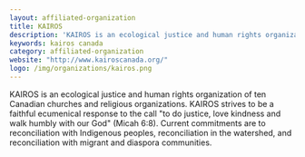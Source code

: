 ```yaml
---
layout: affiliated-organization
title: KAIROS
description: 'KAIROS is an ecological justice and human rights organization of ten Canadian churches and religious organizations. KAIROS strives to be a faithful ecumenical response to the call "to do justice, love kindness and walk‎ humbly with our God". Current commitments are to reconciliation with Indigenous peoples, reconciliation in the watershed, and reconciliation with migrant and diaspora communities.'
keywords: kairos canada
category: affiliated-organization
website: "http://www.kairoscanada.org/"
logo: /img/organizations/kairos.png
---
```


KAIROS is an ecological justice and human rights organization of ten Canadian churches and religious organizations. KAIROS strives to be a faithful ecumenical response to the call "to do justice, love kindness and walk‎ humbly with our God"  (Micah 6:8). Current commitments are to reconciliation with Indigenous peoples, reconciliation in the watershed, and reconciliation with migrant and diaspora communities.
